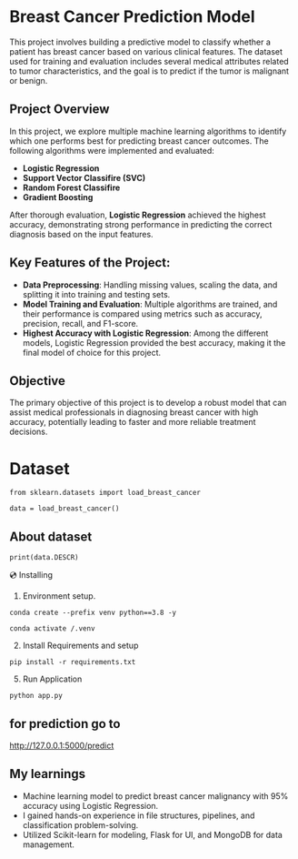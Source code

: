# Breast Cancer Prediction Model

This project involves building a predictive model to classify whether a patient has breast cancer based on various clinical features. The dataset used for training and evaluation includes several medical attributes related to tumor characteristics, and the goal is to predict if the tumor is malignant or benign.

## Project Overview

In this project, we explore multiple machine learning algorithms to identify which one performs best for predicting breast cancer outcomes. The following algorithms were implemented and evaluated:

- **Logistic Regression**
- **Support Vector Classifire (SVC)**
- **Random Forest Classifire**
- **Gradient Boosting**

After thorough evaluation, **Logistic Regression** achieved the highest accuracy, demonstrating strong performance in predicting the correct diagnosis based on the input features.

## Key Features of the Project:

- **Data Preprocessing**: Handling missing values, scaling the data, and splitting it into training and testing sets.
- **Model Training and Evaluation**: Multiple algorithms are trained, and their performance is compared using metrics such as accuracy, precision, recall, and F1-score.
- **Highest Accuracy with Logistic Regression**: Among the different models, Logistic Regression provided the best accuracy, making it the final model of choice for this project.

## Objective

The primary objective of this project is to develop a robust model that can assist medical professionals in diagnosing breast cancer with high accuracy, potentially leading to faster and more reliable treatment decisions.



# Dataset
```
from sklearn.datasets import load_breast_cancer
```

```
data = load_breast_cancer()
```

## About dataset
```
print(data.DESCR)
```

💿 Installing
1. Environment setup.
```
conda create --prefix venv python==3.8 -y
```
```
conda activate /.venv
````
2. Install Requirements and setup
```
pip install -r requirements.txt
```
5. Run Application
```
python app.py
```
## for prediction go to 
http://127.0.0.1:5000/predict

## My learnings 

  - Machine learning model to predict breast cancer malignancy with 95% accuracy using Logistic Regression. 
  - I gained hands-on experience in file structures, pipelines, and classification problem-solving.
  - Utilized Scikit-learn for modeling, Flask for UI, and MongoDB for data management.
